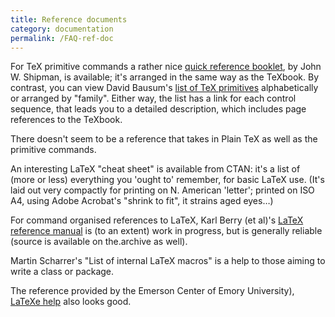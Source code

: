 ```yaml
---
title: Reference documents
category: documentation
permalink: /FAQ-ref-doc
---
```


For TeX primitive commands a rather nice 
[quick reference booklet](http://www.nmt.edu/tcc/help/pubs/texcrib.pdf),
by John W.&nbsp;Shipman, is available; it's arranged in the same way as the
TeXbook.  By contrast, you can view David Bausum's 
[list of TeX primitives](https://www.tug.org/utilities/plain/cseq.html)
alphabetically or arranged by "family".  Either way, the list has a
link for each control sequence, that leads you to a detailed
description, which includes page references to the TeXbook.

There doesn't seem to be a reference that takes in Plain TeX as
well as the primitive commands.

An interesting LaTeX "cheat sheet" is available from CTAN:
it's a list of (more or less) everything you 'ought to' remember, for
basic LaTeX use. 
(It's laid out very compactly for printing on N. American 'letter';
printed on ISO A4, using Adobe Acrobat's "shrink to fit",
it strains aged eyes&hellip;) 

For command organised references to LaTeX,  Karl Berry (et
al)'s 
[LaTeX reference manual](https://puszcza.gnu.org.ua/software/latexrefman/) is (to
an extent) work in progress, but is generally reliable (source is
available on the.archive as well).

Martin Scharrer's "List of internal LaTeX macros" is a help to
those aiming to write a class or package.

The reference provided by the Emerson Center of Emory
University), 
[LaTeXe help](http://www.emerson.emory.edu/services/latex/latex2e/latex2e_toc.html)
also looks good.

